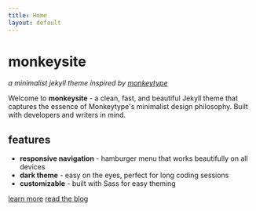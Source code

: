 ```yaml
---
title: Home
layout: default
---
```


# monkeysite

*a minimalist jekyll theme inspired by [monkeytype](https://monkeytype.com)*

Welcome to **monkeysite** - a clean, fast, and beautiful Jekyll theme that captures the essence of Monkeytype's minimalist design philosophy. Built with developers and writers in mind.

## features

- **responsive navigation** - hamburger menu that works beautifully on all devices  
- **dark theme** - easy on the eyes, perfect for long coding sessions
- **customizable** - built with Sass for easy theming

<a href="/about" class="btn btn-primary">learn more</a>
<a href="/blog" class="btn">read the blog</a>